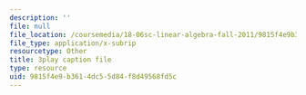 ```yaml
---
description: ''
file: null
file_location: /coursemedia/18-06sc-linear-algebra-fall-2011/9815f4e9b3614dc55d84f8d49568fd5c_UCc9q_cAhho.srt
file_type: application/x-subrip
resourcetype: Other
title: 3play caption file
type: resource
uid: 9815f4e9-b361-4dc5-5d84-f8d49568fd5c
---
```

